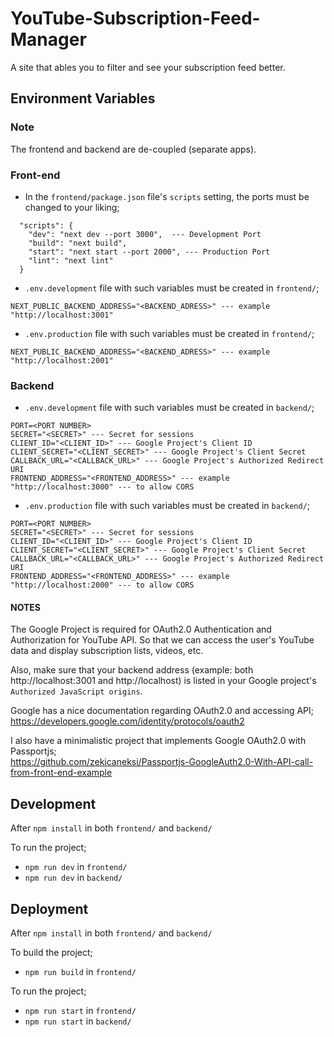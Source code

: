 # YouTube-Subscription-Feed-Manager
A site that ables you to filter and see your subscription feed better.


## Environment Variables
### Note
The frontend and backend are de-coupled (separate apps).
### Front-end
- In the `frontend/package.json` file's `scripts` setting, the ports must be changed to your liking;
```
  "scripts": {
    "dev": "next dev --port 3000",  --- Development Port
    "build": "next build",
    "start": "next start --port 2000", --- Production Port
    "lint": "next lint"
  }
```
- `.env.development` file with such variables must be created in `frontend/`;
```
NEXT_PUBLIC_BACKEND_ADDRESS="<BACKEND_ADRESS>" --- example "http://localhost:3001"
```
- `.env.production` file with such variables must be created in `frontend/`;
```
NEXT_PUBLIC_BACKEND_ADDRESS="<BACKEND_ADRESS>" --- example "http://localhost:2001"
```

### Backend
- `.env.development` file with such variables must be created in `backend/`;
```
PORT=<PORT NUMBER>
SECRET="<SECRET>" --- Secret for sessions
CLIENT_ID="<CLIENT_ID>" --- Google Project's Client ID
CLIENT_SECRET="<CLIENT_SECRET>" --- Google Project's Client Secret
CALLBACK_URL="<CALLBACK_URL>" --- Google Project's Authorized Redirect URI
FRONTEND_ADDRESS="<FRONTEND_ADDRESS>" --- example "http://localhost:3000" --- to allow CORS
```
- `.env.production` file with such variables must be created in `backend/`;
```
PORT=<PORT NUMBER>
SECRET="<SECRET>" --- Secret for sessions
CLIENT_ID="<CLIENT_ID>" --- Google Project's Client ID
CLIENT_SECRET="<CLIENT_SECRET>" --- Google Project's Client Secret
CALLBACK_URL="<CALLBACK_URL>" --- Google Project's Authorized Redirect URI
FRONTEND_ADDRESS="<FRONTEND_ADDRESS>" --- example "http://localhost:2000" --- to allow CORS
```
#### NOTES
The Google Project is required for OAuth2.0 Authentication and Authorization for YouTube API. So that we can access the user's YouTube data and display subscription lists, videos, etc.

Also, make sure that your backend address (example: both http://localhost:3001 and http://localhost) is listed in your Google project's `Authorized JavaScript origins`.

Google has a nice documentation regarding OAuth2.0 and accessing API; <br>
https://developers.google.com/identity/protocols/oauth2

I also have a minimalistic project that implements Google OAuth2.0 with Passportjs; <br>
https://github.com/zekicaneksi/Passportjs-GoogleAuth2.0-With-API-call-from-front-end-example

## Development
After `npm install` in both `frontend/` and `backend/`

To run the project;
- `npm run dev` in `frontend/`
- `npm run dev` in `backend/`

## Deployment
After `npm install` in both `frontend/` and `backend/`

To build the project;
- `npm run build` in `frontend/`

To run the project;
- `npm run start` in `frontend/`
- `npm run start` in `backend/`
